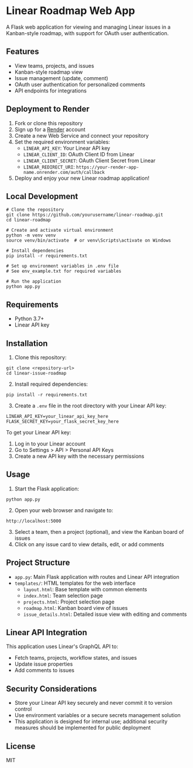 # Linear Roadmap Web App

A Flask web application for viewing and managing Linear issues in a Kanban-style roadmap, with support for OAuth user authentication.

## Features

- View teams, projects, and issues
- Kanban-style roadmap view
- Issue management (update, comment)
- OAuth user authentication for personalized comments
- API endpoints for integrations

## Deployment to Render

1. Fork or clone this repository
2. Sign up for a [Render](https://render.com) account
3. Create a new Web Service and connect your repository
4. Set the required environment variables:
   - `LINEAR_API_KEY`: Your Linear API key
   - `LINEAR_CLIENT_ID`: OAuth Client ID from Linear
   - `LINEAR_CLIENT_SECRET`: OAuth Client Secret from Linear
   - `LINEAR_REDIRECT_URI`: `https://your-render-app-name.onrender.com/auth/callback`
5. Deploy and enjoy your new Linear roadmap application!

## Local Development

```
# Clone the repository
git clone https://github.com/yourusername/linear-roadmap.git
cd linear-roadmap

# Create and activate virtual environment
python -m venv venv
source venv/bin/activate  # or venv\Scripts\activate on Windows

# Install dependencies
pip install -r requirements.txt

# Set up environment variables in .env file
# See env_example.txt for required variables

# Run the application
python app.py
```

## Requirements

- Python 3.7+
- Linear API key

## Installation

1. Clone this repository:
```
git clone <repository-url>
cd linear-issue-roadmap
```

2. Install required dependencies:
```
pip install -r requirements.txt
```

3. Create a `.env` file in the root directory with your Linear API key:
```
LINEAR_API_KEY=your_linear_api_key_here
FLASK_SECRET_KEY=your_flask_secret_key_here
```

To get your Linear API key:
1. Log in to your Linear account
2. Go to Settings > API > Personal API Keys
3. Create a new API key with the necessary permissions

## Usage

1. Start the Flask application:
```
python app.py
```

2. Open your web browser and navigate to:
```
http://localhost:5000
```

3. Select a team, then a project (optional), and view the Kanban board of issues
4. Click on any issue card to view details, edit, or add comments

## Project Structure

- `app.py`: Main Flask application with routes and Linear API integration
- `templates/`: HTML templates for the web interface
  - `layout.html`: Base template with common elements
  - `index.html`: Team selection page
  - `projects.html`: Project selection page
  - `roadmap.html`: Kanban board view of issues
  - `issue_details.html`: Detailed issue view with editing and comments

## Linear API Integration

This application uses Linear's GraphQL API to:
- Fetch teams, projects, workflow states, and issues
- Update issue properties
- Add comments to issues

## Security Considerations

- Store your Linear API key securely and never commit it to version control
- Use environment variables or a secure secrets management solution
- This application is designed for internal use; additional security measures should be implemented for public deployment

## License

MIT 